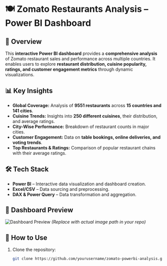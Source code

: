 # 🍽 Zomato Restaurants Analysis – Power BI Dashboard  

## 📌 Overview  
This **interactive Power BI dashboard** provides a **comprehensive analysis** of Zomato restaurant sales and performance across multiple countries. It enables users to explore **restaurant distribution, cuisine popularity, ratings, and customer engagement metrics** through dynamic visualizations.  

## 📊 Key Insights  
- **Global Coverage:** Analysis of **9551 restaurants** across **15 countries and 141 cities**.  
- **Cuisine Trends:** Insights into **250 different cuisines**, their distribution, and average ratings.  
- **City-Wise Performance:** Breakdown of restaurant counts in major cities.  
- **Customer Engagement:** Data on **table bookings, online deliveries, and voting trends**.  
- **Top Restaurants & Ratings:** Comparison of popular restaurant chains with their average ratings.  

## 🛠 Tech Stack  
- **Power BI** – Interactive data visualization and dashboard creation.  
- **Excel/CSV** – Data sourcing and preprocessing.  
- **DAX & Power Query** – Data transformation and aggregation.  

## 📸 Dashboard Preview  
![Dashboard Preview](path/to/your/image.png) *(Replace with actual image path in your repo)*  

## 🚀 How to Use  
1. Clone the repository:  
   ```sh
   git clone https://github.com/yourusername/zomato-powerbi-analysis.git
